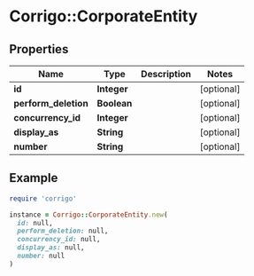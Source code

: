 # Corrigo::CorporateEntity

## Properties

| Name | Type | Description | Notes |
| ---- | ---- | ----------- | ----- |
| **id** | **Integer** |  | [optional] |
| **perform_deletion** | **Boolean** |  | [optional] |
| **concurrency_id** | **Integer** |  | [optional] |
| **display_as** | **String** |  | [optional] |
| **number** | **String** |  | [optional] |

## Example

```ruby
require 'corrigo'

instance = Corrigo::CorporateEntity.new(
  id: null,
  perform_deletion: null,
  concurrency_id: null,
  display_as: null,
  number: null
)
```

